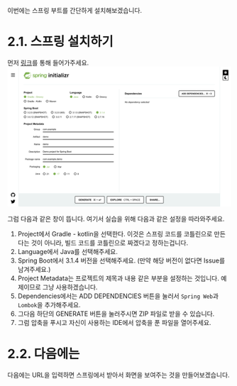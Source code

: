 이번에는 스프링 부트를 간단하게 설치해보겠습니다.

# 2.1. 스프링 설치하기
먼저 [링크](https://start.spring.io)를 통해 들어가주세요.
![](/public/spring-springboot-1.png)

그럼 다음과 같은 창이 뜹니다.
여기서 실습을 위해 다음과 같은 설정을 따라와주세요.

1. Project에서 Gradle - kotlin을 선택한다. 이것은 스프링 코드를 코틀린으로 만든다는 것이 아니라, 빌드 코드를 코틀린으로 짜겠다고 정하는겁니다.
2. Language에서 Java를 선택해주세요.
3. Spring Boot에서 3.1.4 버전을 선택해주세요. (만약 해당 버전이 없다면 Issue를 남겨주세요.)
4. Project Metadata는 프로젝트의 제목과 내용 같은 부분을 설정하는 것입니다. 예제이므로 그냥 사용하겠습니다.
5. Dependencies에서는 ADD DEPENDENCIES 버튼을 눌러서 ```Spring Web```과 ```Lombok```을 추가해주세요.
6. 그다음 하단의 GENERATE 버튼을 눌러주시면 ZIP 파일로 받을 수 있습니다.
7. 그럼 압축을 푸시고 자신이 사용하는 IDE에서 압축을 푼 파일을 열어주세요.

# 2.2. 다음에는
다음에는 URL을 입력하면 스프링에서 받아서 화면을 보여주는 것을 만들어보겠습니다.